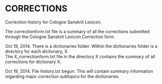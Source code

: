 CORRECTIONS
===========

Correction history for Cologne Sanskrit Lexicon.

The correctionform.txt file is a summary of all the corrections submitted through the Cologne Sanskrit Lexicon Correction form.

Oct 19, 2014.  There is a dictionaries folder.
Within the dictionaries folder is a directory for each dictionary, X.  
  The X_correctionform.txt file in the directory X contains the summary of all corrections for dictionary X.
  
Oct 19, 2014.  File history.txt begun.  This will contain summary information regarding major correction subtopics for the dictionaries.
